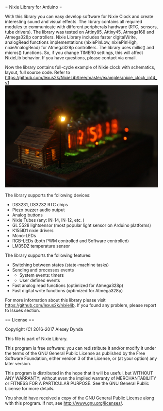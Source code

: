 = Nixie Library for Arduino =

With this library you can easy develop software for Nixie Clock and create
interesting sound and visual effects. The library contains all required
modules to communicate with different peripherals hardware (RTC, sensors,
tube drivers). The library was tested on Attiny85, Attiny45, Atmega168
and Atmega328p controllers. Nixie Library includes faster digitalWrite,
analogRead functions implementations (nixiePinLow, nixiePinHigh,
nixieAnalogRead) for Atmega328p controllers. The library uses millis() and micros()
functions. So, if you change TIMER0 settings, this will affect NixieLib behavior.
If you have questions, please contact via email.

Now the library contains full-cycle example of Nixie clock with schematics, layout, full source code.
Refer to https://github.com/lexus2k/NixieLib/tree/master/examples/nixie_clock_in14_v1
![Image of Nixie Clock](https://github.com/lexus2k/NixieLib/blob/master/examples/nixie_clock_in14_v1/pictures/IMG_5123_preview.JPG)


The library supports the following devices:
 * DS3231, DS3232 RTC chips
 * Piezo buzzer audio output
 * Analog buttons
 * Nixie Tubes (any: IN-14, IN-12, etc. )
 * GL 5528 lightsensor (most popular light sensor on Arduino platforms)
 * K155ID1 nixie drivers
 * Mono-LEDs
 * RGB-LEDs (both PWM controlled and Software controlled)
 * LM35DZ temperature sensor

The library supports the following features:

 * Switching between states (state-machine tasks)
 * Sending and processes events
 * * System events: timers
 * * User defined events
 * Fast analog read functions (optimized for Atmega328p)
 * Fast digital write functions (optimized for Atmega328p)

For more information about this library please visit
https://github.com/lexus2k/nixielib.
If you found any problem, please report to Issues section.

== License ==

Copyright (C) 2016-2017 Alexey Dynda

This file is part of Nixie Library.

This program is free software: you can redistribute it and/or modify
it under the terms of the GNU General Public License as published by
the Free Software Foundation, either version 3 of the License, or
(at your option) any later version.

This program is distributed in the hope that it will be useful,
but WITHOUT ANY WARRANTY; without even the implied warranty of
MERCHANTABILITY or FITNESS FOR A PARTICULAR PURPOSE.  See the
GNU General Public License for more details.

You should have received a copy of the GNU General Public License
along with this program.  If not, see <http://www.gnu.org/licenses/>.

